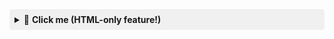 <details>
<summary style="background: #f0f0f0; padding: 8px; cursor: pointer; border-radius: 4px;">
  🔽 <strong>Click me (HTML-only feature!)</strong>
</summary>
<div style="border: 1px solid #ddd; padding: 10px; margin-top: 8px; border-radius: 4px;">
  <p>This is a <span style="color: red;">styled dropdown</span> made with HTML.</p>
  <button onclick="alert('Markdown can’t do buttons!')">Try Me (HTML Button)</button>
</div>
</details>
